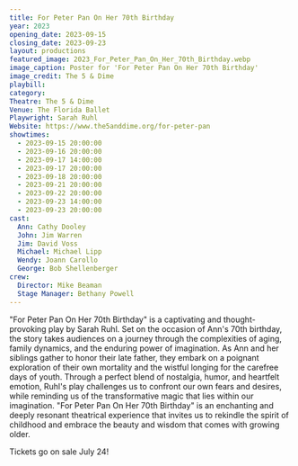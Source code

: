 ```yaml
---
title: For Peter Pan On Her 70th Birthday
year: 2023
opening_date: 2023-09-15
closing_date: 2023-09-23
layout: productions
featured_image: 2023_For_Peter_Pan_On_Her_70th_Birthday.webp
image_caption: Poster for 'For Peter Pan On Her 70th Birthday'
image_credit: The 5 & Dime
playbill: 
category: 
Theatre: The 5 & Dime
Venue: The Florida Ballet
Playwright: Sarah Ruhl
Website: https://www.the5anddime.org/for-peter-pan
showtimes:
  - 2023-09-15 20:00:00
  - 2023-09-16 20:00:00
  - 2023-09-17 14:00:00
  - 2023-09-17 20:00:00
  - 2023-09-18 20:00:00
  - 2023-09-21 20:00:00
  - 2023-09-22 20:00:00
  - 2023-09-23 14:00:00
  - 2023-09-23 20:00:00
cast:
  Ann: Cathy Dooley
  John: Jim Warren
  Jim: David Voss
  Michael: Michael Lipp
  Wendy: Joann Carollo
  George: Bob Shellenberger
crew:
  Director: Mike Beaman
  Stage Manager: Bethany Powell
---
```

"For Peter Pan On Her 70th Birthday" is a captivating and thought-provoking play by Sarah Ruhl. Set on the occasion of Ann's 70th birthday, the story takes audiences on a journey through the complexities of aging, family dynamics, and the enduring power of imagination. As Ann and her siblings gather to honor their late father, they embark on a poignant exploration of their own mortality and the wistful longing for the carefree days of youth. Through a perfect blend of nostalgia, humor, and heartfelt emotion, Ruhl's play challenges us to confront our own fears and desires, while reminding us of the transformative magic that lies within our imagination. "For Peter Pan On Her 70th Birthday" is an enchanting and deeply resonant theatrical experience that invites us to rekindle the spirit of childhood and embrace the beauty and wisdom that comes with growing older.

Tickets go on sale July 24!

